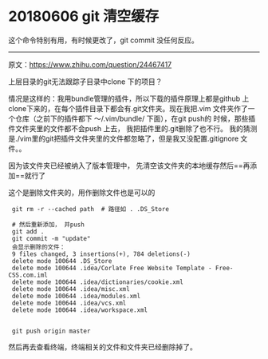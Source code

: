 # 20180606 git 清空缓存

这个命令特别有用，有时候更改了，git commit 没任何反应。



------

原文：https://www.zhihu.com/question/24467417 

上层目录的git无法跟踪子目录中clone 下的项目？

情况是这样的：我用bundle管理的插件，所以下载的插件原理上都是github 上clone下来的，在每个插件目录下都会有.git文件夹。现在我把.vim 文件夹作了一个仓库（之前下的插件都下 ～/.vim/bundle/ 下面），在git push的 时候，那些插件文件夹里的文件都不会push 上去， 我把插件里的.git删除了也不行。 我的猜测是./vim里的git把插件文件夹里的文件都忽略了，但是我又没配置.gitignore 文件。。

因为该文件夹已经被纳入了版本管理中， 先清空该文件夹的本地缓存然后==再添加==就行了

这个是删除文件夹的，用作删除文件也是可以的

```shell
 git rm -r --cached path  # 路径如 . .DS_Store
 
 # 然后重新添加， 并push
 git add .
 git commit -m "update"
 会显示删除的文件：
 9 files changed, 3 insertions(+), 784 deletions(-)
 delete mode 100644 .DS_Store
 delete mode 100644 .idea/Corlate Free Website Template - Free-CSS.com.iml
 delete mode 100644 .idea/dictionaries/cookie.xml
 delete mode 100644 .idea/misc.xml
 delete mode 100644 .idea/modules.xml
 delete mode 100644 .idea/vcs.xml
 delete mode 100644 .idea/workspace.xml


 git push origin master
```

然后再去查看终端，终端相关的文件和文件夹已经删除掉了。

